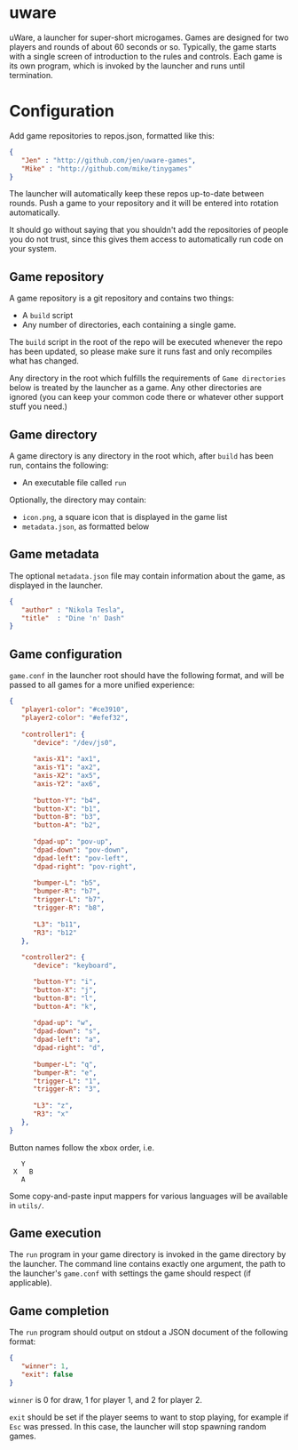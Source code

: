 # uware
uWare, a launcher for super-short microgames.
Games are designed for two players and rounds of about 60 seconds or so.
Typically, the game starts with a single screen of introduction to the rules and controls.
Each game is its own program, which is invoked by the launcher and runs until termination.


# Configuration
Add game repositories to repos.json, formatted like this:
```json
{
   "Jen" : "http://github.com/jen/uware-games",
   "Mike" : "http://github.com/mike/tinygames"
}
```

The launcher will automatically keep these repos up-to-date between rounds.
Push a game to your repository and it will be entered into rotation automatically.

It should go without saying that you shouldn't add the repositories of people you
do not trust, since this gives them access to automatically run code on your system.


## Game repository
A game repository is a git repository and contains two things:
* A `build` script
* Any number of directories, each containing a single game.

The `build` script in the root of the repo will be executed whenever the repo
has been updated, so please make sure it runs fast and only recompiles what has changed.

Any directory in the root which fulfills the requirements of `Game directories` below is treated
by the launcher as a game. Any other directories are ignored (you can keep your common code there
or whatever other support stuff you need.)


## Game directory
A game directory is any directory in the root which, after `build` has been run, contains the following:
* An executable file called `run`

Optionally, the directory may contain:
* `icon.png`, a square icon that is displayed in the game list
* `metadata.json`, as formatted below


## Game metadata
The optional `metadata.json` file may contain information about the game, as displayed in the launcher.
```json
{
   "author" : "Nikola Tesla",
   "title"  : "Dine 'n' Dash"
}
```

## Game configuration
`game.conf` in the launcher root should have the following format, and will be passed to all games
for a more unified experience:

```json
{
   "player1-color": "#ce3910",
   "player2-color": "#efef32",
   
   "controller1": {
      "device": "/dev/js0",
      
      "axis-X1": "ax1",
      "axis-Y1": "ax2",
      "axis-X2": "ax5",
      "axis-Y2": "ax6",
      
      "button-Y": "b4",
      "button-X": "b1",
      "button-B": "b3",
      "button-A": "b2",
      
      "dpad-up": "pov-up",
      "dpad-down": "pov-down",
      "dpad-left": "pov-left",
      "dpad-right": "pov-right",
      
      "bumper-L": "b5",
      "bumper-R": "b7",
      "trigger-L": "b7",
      "trigger-R": "b8",
      
      "L3": "b11",
      "R3": "b12"
   },
   
   "controller2": {
      "device": "keyboard",

      "button-Y": "i",
      "button-X": "j",
      "button-B": "l",
      "button-A": "k",
      
      "dpad-up": "w",
      "dpad-down": "s",
      "dpad-left": "a",
      "dpad-right": "d",
      
      "bumper-L": "q",
      "bumper-R": "e",
      "trigger-L": "1",
      "trigger-R": "3",
      
      "L3": "z",
      "R3": "x"
   },
}
```

Button names follow the xbox order, i.e.
```
   Y
 X   B
   A
```

Some copy-and-paste input mappers for various languages will be available in `utils/`.

## Game execution
The `run` program in your game directory is invoked in the game directory by the launcher.
The command line contains exactly one argument, the path to the launcher's `game.conf` with settings
the game should respect (if applicable).

## Game completion
The `run` program should output on stdout a JSON document of the following format:
```json
{
   "winner": 1,
   "exit": false
}
```
`winner` is 0 for draw, 1 for player 1, and 2 for player 2.

`exit` should be set if the player seems to want to stop playing, for example if `Esc` was pressed.
In this case, the launcher will stop spawning random games.
